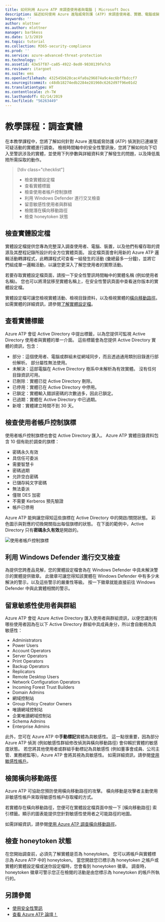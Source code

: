 ```yaml
---
title: 如何利用 Azure ATP 來調查使用者與電腦 | Microsoft Docs
description: 描述如何使用 Azure 進階威脅防護 (ATP) 來調查使用者、實體、電腦或裝置執行的可疑活動
keywords: ''
author: mlottner
ms.author: mlottner
manager: barbkess
ms.date: 1/3/2019
ms.topic: tutorial
ms.collection: M365-security-compliance
ms.prod: ''
ms.service: azure-advanced-threat-protection
ms.technology: ''
ms.assetid: 43e57f87-ca85-4922-8ed0-9830139fe7cb
ms.reviewer: itargoet
ms.suite: ems
ms.openlocfilehash: 432545b628cac4fa0a296874a9c4ec6bffbdccf7
ms.sourcegitcommit: c48db18274edb2284e281960c6262d97f96e01d2
ms.translationtype: HT
ms.contentlocale: zh-TW
ms.lasthandoff: 02/14/2019
ms.locfileid: "56263449"
---
```

# <a name="tutorial-investigate-an-entity"></a>教學課程：調查實體

在本教學課程中，您將了解如何針對 Azure 進階威脅防護 (ATP) 偵測到已連線至可疑活動的實體進行調查。 檢視時間軸中的安全性警訊後，您將了解如何向下切入至警訊涉及的實體，並使用下列參數與詳細資料來了解發生的問題，以及降低風險所需採取的動作。

> [!div class="checklist"]
> * 檢查實體設定檔
> * 查看實體標籤
> * 檢查使用者帳戶控制旗標
> * 利用 Windows Defender 進行交叉檢查
> * 留意敏感性使用者與群組
> * 檢閱潛在橫向移動路徑
> * 檢查 honeytoken 狀態

## <a name="check-the-entity-profile"></a>檢查實體設定檔

實體設定檔提供您專為完整深入調查使用者、電腦、裝置，以及他們有權存取的資源及其歷程記錄所設計的全方位實體頁面。 設定檔頁面會利用新的 Azure ATP 邏輯活動轉譯程式，此轉譯程式可查看一組發生的活動 (彙總最多一分鐘)，並將它們組成單一邏輯活動，以讓您更深入了解您使用者的實際活動。

若要存取實體設定檔頁面，請按一下安全性警訊時間軸中的實體名稱 (例如使用者名稱)。 您也可以將滑鼠移至實體名稱上，在安全性警訊頁面中查看迷你版本的實體設定檔。

實體設定檔可讓您檢視實體活動、檢視目錄資料，以及檢視實體的[橫向移動路徑](use-case-lateral-movement-path.md)。 如需實體的詳細資訊，請參閱[了解實體設定檔](entity-profiles.md)。

## <a name="check-entity-tags"></a>查看實體標籤

Azure ATP 會從 Active Directory 中提出標籤，以為您提供可監視 Active Directory 使用者與實體的單一介面。 這些標籤會為您提供 Active Directory 實體的資訊，包含：
- 部分：這個使用者、電腦或群組未從網域同步，而且透過通用類別目錄進行部份解析。 部分屬性無法使用。
- 未解決：這部電腦在 Active Directory 樹系中未解析為有效實體。 沒有任何目錄資訊可用。
- 已刪除：實體已從 Active Directory 刪除。
- 已停用：實體已在 Active Directory 中停用。
- 已鎖定：實體輸入錯誤密碼的次數過多，因此已鎖定。
- 已過期：實體在 Active Directory 中已過期。
- 新增：實體建立時間不到 30 天。

## <a name="check-user-account-control-flags"></a>檢查使用者帳戶控制旗標

使用者帳戶控制旗標也會從 Active Directory 匯入。 Azure ATP 實體目錄資料包含 10 個有助於調查的旗標： 
- 密碼永久有效
- 具信任可委派
- 需要智慧卡
- 密碼過期
- 允許空白密碼
- 已儲存純文字密碼
- 無法委派
- 僅限 DES 加密
- 不需要 Kerberos 預先驗證
- 帳戶已停用 

Azure ATP 能夠讓您得知這些旗標在 Active Directory 中的開啟/關閉狀態。 彩色圖示與對應的切換開關指出每個旗標的狀態。 在下面的範例中，Active Directory 只有**密碼永久有效**是開啟的。

 ![使用者帳戶控制旗標](./media/user-access-flags.png)

## <a name="cross-check-with-windows-defender"></a>利用 Windows Defender 進行交叉檢查

為提供您跨產品見解，您的實體設定檔會為在 Windows Defender 中具未解決警示的實體提供徽章。 此徽章可讓您得知該實體在 Windows Defender 中有多少未解決的警示，以及這些警示的嚴重性等級。 按一下徽章就能直接前往 Windows Defender 中與此實體相關的警示。


## <a name="keep-an-eye-on-sensitive-users-and-groups"></a>留意敏感性使用者與群組

Azure ATP 會從 Azure Active Directory 匯入使用者與群組資訊，以便您識別有哪些使用者因為在以下 Active Directory 群組中具成員身分，所以會自動視為具敏感性：

-   Administrators
-   Power Users
-   Account Operators
-   Server Operators
-   Print Operators
-   Backup Operators
-   Replicators
-   Remote Desktop Users 
-   Network Configuration Operators 
-   Incoming Forest Trust Builders
-   Domain Admins
-   網域控制站
-   Group Policy Creator Owners 
-   唯讀網域控制站 
-   企業唯讀網域控制站 
-   Schema Admins 
-   Enterprise Admins

此外，您可在 Azure ATP 中**手動標記**實體為具敏感性。 這一點很重要，因為部分 Azure ATP 偵測 (例如敏感性群組修改偵測與橫向移動路徑) 會仰賴於實體的敏感度狀態。 若您將其他使用者或群組手動標記為具敏感性 (例如董事會成員、公司主管、業務總監等)，Azure ATP 會將其視為具敏感性。 如需詳細資訊，請參閱[使用敏感性帳戶](sensitive-accounts.md)。

## <a name="review-lateral-movement-paths"></a>檢閱橫向移動路徑

Azure ATP 可協助您預防使用橫向移動路徑的攻擊。 橫向移動是攻擊者主動使用非敏感性帳戶來取得敏感性帳戶存取權的方式。

若實體存在橫向移動路徑，您便可在實體設定檔頁面中按一下 [橫向移動路徑] 索引標籤。顯示的圖表能提供您針對敏感性使用者之可能路徑的地圖。 

如需詳細資訊，請參閱[使用 Azure ATP 調查橫向移動路徑](use-case-lateral-movement-path.md)。

## <a name="check-honeytoken-status"></a>檢查 honeytoken 狀態

在您開始調查前，必須先了解實體是否為 honeytoken。 您可以將帳戶與實體標示為 Azure ATP 中的 honeytoken。 當您開啟您已標示為 honeytoken 之帳戶或實體的實體設定檔或迷你設定檔時，您會看到 honeytoken 徽章。 調查時，honeytoken 徽章可警示您正在檢閱的活動是由您標示為 honeytoken 的帳戶所執行的。

## <a name="see-also"></a>另請參閱

- [使用安全性警訊](working-with-suspicious-activities.md)
- [查看 Azure ATP 論壇！](https://aka.ms/azureatpcommunity)

